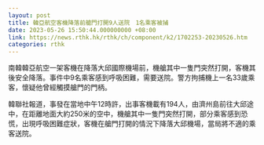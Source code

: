 ```yaml
---
layout: post
title: 韓亞航空客機降落前艙門打開9人送院　1名乘客被捕
date: 2023-05-26 15:50:44.000000000 +08:00
link: https://news.rthk.hk/rthk/ch/component/k2/1702253-20230526.htm
categories: rthk
---
```


南韓韓亞航空一架客機在降落大邱國際機場前，機艙其中一隻門突然打開，客機其後安全降落。事件中9名乘客感到呼吸困難，需要送院。警方拘捕機上一名33歲乘客，懷疑他曾經觸摸艙門的門柄。

韓聯社報道，事發在當地中午12時許，出事客機載有194人，由濟州島前往大邱途中，在距離地面大約250米的空中，機艙其中一隻門突然打開，部分乘客感到恐慌，出現呼吸困難症狀，客機在艙門打開的情況下降落大邱機場，當局將不適的乘客送院。
